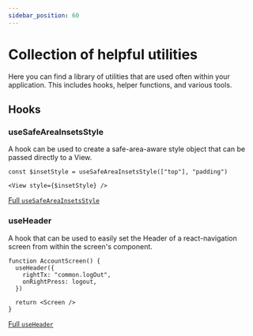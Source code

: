 ```yaml
---
sidebar_position: 60
---
```


# Collection of helpful utilities

Here you can find a library of utilities that are used often within your application. This includes hooks, helper functions, and various tools.

## Hooks

### useSafeAreaInsetsStyle

A hook can be used to create a safe-area-aware style object that can be passed directly to a View.

```tsx
const $insetStyle = useSafeAreaInsetsStyle(["top"], "padding")

<View style={$insetStyle} />
```

[Full `useSafeAreaInsetsStyle`](./Utils-useSafeAreaInsetsStyle.md)

### useHeader

A hook that can be used to easily set the Header of a react-navigation screen from within the screen's component.

```tsx
function AccountScreen() {
  useHeader({
    rightTx: "common.logOut",
    onRightPress: logout,
  })

  return <Screen />
}
```

[Full `useHeader`](./Utils-useHeader.md)
